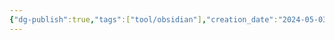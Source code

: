 ```yaml
---
{"dg-publish":true,"tags":["tool/obsidian"],"creation_date":"2024-05-03 20:12","url":"https://tfthacker.com/BRAT","definition":"The Beta Reviewers Auto-update Tool or BRAT for short is a plugin that makes it easier for you to assist other developers with reviewing and testing their plugins and themes.","permalink":"/tools/brat/","dgPassFrontmatter":true}
---
```




